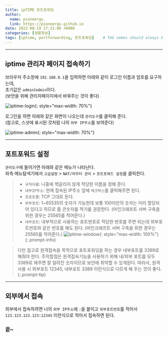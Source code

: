 ```yaml
---
title: ipTIME 포트포워딩
author:
  name: pioneergu
  link: https://pioneergu.github.io
date: 2022-08-19 17:21:00 +0900
categories: [생활정보]
tags: [iptime, portforwarding, 포트포워딩]    # TAG names should always be lowercase
---
```


---
## **iptime 관리자 페이지 접속하기**

브라우저 주소창에 `192.168.0.1`을 입력하면 아래와 같이 로그인 이름과 암호를 요구하는데,  
초기값은 `admin`/`admin`이다.  
(보안을 위해 관리자페이지에서 바꿔주는 것이 좋다)

![iptime-login][iptime-login]{: style="max-width: 70%"}

로그인을 하면 아래와 같은 화면이 나오는데 `관리도구`를 클릭해 준다.  
(참고로, 스샷에 표시된 것처럼 나의 `외부 IP주소`를 보여준다)

![iptime-admin][iptime-admin]{: style="max-width: 70%"}

---
## **포트포워드 설정**

`관리도구`에 들어가면 아래와 같은 메뉴가 나타난다.  
좌측 메뉴탐색기에서 `고급설정` > `NAT/라우터 관리` > `포트포워드 설정`을 클릭한다.

> - `규칙이름`: 나중에 핵갈리지 않게 적당한 이름을 정해 준다.  
> - `내부IP주소`: 현재 접속된 IP주소 앞에 `체크박스`를 클릭해주면 된다.  
> - `프로토콜`: TCP 그대로 둔다.  
> - `외부포트`: 1~65535의 숫자가 가능한데 보통 100미만의 숫자는 미리 할당되어 있다고 하므로 좀 큰숫자를 적기를 권장한다. (마인크래프트 서버 구축을 위한 경우는 25565를 적어준다.)  
> - `내부포트`: 내부적으로 사용하는 포트번호로 적당한 번호를 주면 되는데 외부포트번호와 같은 번호를 해도 된다. (마인크래프트 서버 구축을 위한 경우는 25565를 적어준다.)
> ![iptime-window][iptime-window]{: style="max-width: 100%"}
{:.prompt-info}

> 다만 참고로 원격접속을 목적으로 포트포워딩을 하는 경우 내부포트를 3389로 해줘야 한다.
> 주의할점은 원격접속기능을 사용하기 위해 내/외부 포트를 모두 3389로 해주면 잘 알려진 숫자이므로 보안에 취약할 수 있게된다.
> 따라서, 원격 사용 시 외부포트 12345, 내부포트 3389 이런식으로 다르게 해 주는 것이 좋다.  
{:.prompt-tip}

---
## **외부에서 접속**

외부에서 접속하려면 나의 `외부 IP주소`에 `:`을 붙이고 `외부포트번호`를 적어서 `123.123.123.123:12345` 이런식으로 적어서 접속하면 된다.  

### 끝~

[iptime-login]: https://dsm01pap007files.storage.live.com/y4mb9wt-MGkQbKwq23MlyC8R7L1b4yld2PGDVdnWwbquBnHNe-ReZZUfBv4GEkv7RZHb0y7n05ihAU49ki_o3SOdS20-lCTutarIn2bX_AenVOuhX5RRAY6rEBzjXSV1erDVaBSvYKzXCnrErurNKvHDmkqPlWr140WT1sVye0-LO3SeMXNH8smkvqF49CVau9Q?width=568&height=316&cropmode=none
[iptime-admin]: https://dsm01pap007files.storage.live.com/y4mxO_24Ix79YOq8Yo85_OSx0UagkLrauyUtbv01fJmBpi0ePj52PfmC5OFpRY8qZ66JvBJrz7teshHO7C4pvk3XHxjvD_0apuaxc-uuCEPPE9fcSGFOWFaEPr3DoebtOryUhyO43rO9VWiZMuyj4GHf2_zQZl9Zu1sPC_uJPEKgufav3y0Vv4bzYrDRQ1nacJc?width=292&height=283&cropmode=none
[iptime-window]: https://dsm01pap007files.storage.live.com/y4m3ps8cgqwZFxAfgwWVr0sciLVJRzmh33UZUgnl0RKPgUipdevO5LXg4MzDgi-U5T0DJ14P4hLj1rgMUITNvBfHnMxXbrcBveEpI5NjBUr1baXf2t2FhY6L3V6qcZJL1iIug42B7PPaE4pspudAD72orZLbPrF0ovLWI-S-yWheMMof5zqfbLyk5Sxdlt1jqqL?width=660&height=484&cropmode=none